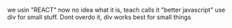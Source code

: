 we usin "REACT" now
no idea what it is, teach calls it "better javascript"
use div for small stuff. Dont overdo it, div works best for small things

